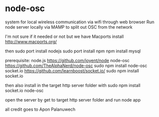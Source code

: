 node-osc
========

system for local wireless communication via wifi through web browser
Run node server locally via MAMP to split out OSC from the network

I'm not sure if it needed or not but we have Macports install
http://www.macports.org/

then
sudo port install nodejs
sudo port install npm
npm install mysql

prerequisite: 
node.js https://github.com/joyent/node
node-osc https://github.com/TheAlphaNerd/node-osc
sudo npm install node-osc
socket.io https://github.com/learnboost/socket.io/
sudo npm install socket.io

then also install in the target http server folder with 
sudo npm install socket.io node-osc


open the server by get to target http server folder and run
node app

all credit goes to Apon Palanuwech
